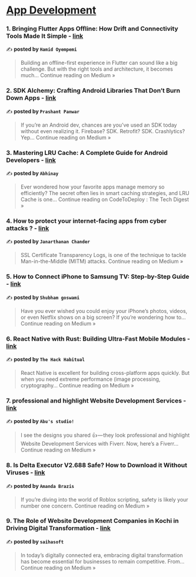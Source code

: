 
<h1><a href=https://medium.com/tag/mobile-app-development/recommended target="_blank" rel="noopener noreferrer">App Development</a></h1>
<h3>1. Bringing Flutter Apps Offline: How Drift and Connectivity Tools Made It Simple - <a href="https://medium.com/@oyempemia/bringing-flutter-apps-offline-how-drift-and-connectivity-tools-made-it-simple-2c6ebd1f3875?source=rss------mobile_app_development-5" target="_blank" rel="noopener noreferrer">link</a></h3>

✍️ **posted by `Hamid Oyempemi`**

<blockquote>Building an offline-first experience in Flutter can sound like a big challenge. But with the right tools and architecture, it becomes much…
Continue reading on Medium »</blockquote>

<h3>2. SDK Alchemy: Crafting Android Libraries That Don’t Burn Down Apps - <a href="https://medium.com/@prashant.panwar777/sdk-alchemy-crafting-android-libraries-that-dont-burn-down-apps-ea0f7ca8bd07?source=rss------mobile_app_development-5" target="_blank" rel="noopener noreferrer">link</a></h3>

✍️ **posted by `Prashant Panwar`**

<blockquote>If you’re an Android dev, chances are you’ve used an SDK today without even realizing it. Firebase? SDK. Retrofit? SDK. Crashlytics? Yep…
Continue reading on Medium »</blockquote>

<h3>3. Mastering LRU Cache: A Complete Guide for Android Developers - <a href="https://medium.com/codetodeploy/mastering-lru-cache-a-complete-guide-for-android-developers-7605257a1fe3?source=rss------mobile_app_development-5" target="_blank" rel="noopener noreferrer">link</a></h3>

✍️ **posted by `Abhinay`**

<blockquote>Ever wondered how your favorite apps manage memory so efficiently? The secret often lies in smart caching strategies, and LRU Cache is one…
Continue reading on CodeToDeploy : The Tech Digest »</blockquote>

<h3>4. How to protect your internet-facing apps from cyber attacks ? - <a href="https://medium.com/@janachander/how-to-protect-your-internet-facing-apps-from-cyber-attacks-d7aed8ab88a8?source=rss------mobile_app_development-5" target="_blank" rel="noopener noreferrer">link</a></h3>

✍️ **posted by `Janarthanan Chander`**

<blockquote>SSL Certificate Transparency Logs, is one of the technique to tackle Man-in-the-Middle (MITM) attacks.
Continue reading on Medium »</blockquote>

<h3>5. How to Connect iPhone to Samsung TV: Step-by-Step Guide - <a href="https://medium.com/@shubham59goswami/how-to-connect-iphone-to-samsung-tv-step-by-step-guide-49bda4ef73a3?source=rss------mobile_app_development-5" target="_blank" rel="noopener noreferrer">link</a></h3>

✍️ **posted by `Shubham goswami`**

<blockquote>Have you ever wished you could enjoy your iPhone’s photos, videos, or even Netflix shows on a big screen? If you’re wondering how to…
Continue reading on Medium »</blockquote>

<h3>6.  React Native with Rust: Building Ultra-Fast Mobile Modules - <a href="https://medium.com/@theHackHabitual/react-native-with-rust-building-ultra-fast-mobile-modules-e06b6f6c8081?source=rss------mobile_app_development-5" target="_blank" rel="noopener noreferrer">link</a></h3>

✍️ **posted by `The Hack Habitual`**

<blockquote>React Native is excellent for building cross-platform apps quickly. But when you need extreme performance (image processing, cryptography…
Continue reading on Medium »</blockquote>

<h3>7. professional and highlight Website Development Services - <a href="https://medium.com/@pervejmunshi6/professional-and-highlight-website-development-services-a28b124d1ca5?source=rss------mobile_app_development-5" target="_blank" rel="noopener noreferrer">link</a></h3>

✍️ **posted by `Abu's studio!`**

<blockquote>I see the designs you shared 👍 — they look professional and highlight Website Development Services with Fiverr. Now, here’s a Fiverr…
Continue reading on Medium »</blockquote>

<h3>8. Is Delta Executor V2.688 Safe? How to Download it Without Viruses - <a href="https://amandabrazis.medium.com/is-delta-executor-v2-688-safe-how-to-download-it-without-viruses-c44ea451a375?source=rss------mobile_app_development-5" target="_blank" rel="noopener noreferrer">link</a></h3>

✍️ **posted by `Amanda Brazis`**

<blockquote>If you’re diving into the world of Roblox scripting, safety is likely your number one concern.
Continue reading on Medium »</blockquote>

<h3>9. The Role of Website Development Companies in Kochi in Driving Digital Transformation - <a href="https://medium.com/@saihasoftseo/the-role-of-website-development-companies-in-kochi-in-driving-digital-transformation-f5d5e4f37647?source=rss------mobile_app_development-5" target="_blank" rel="noopener noreferrer">link</a></h3>

✍️ **posted by `saihasoft`**

<blockquote>In today’s digitally connected era, embracing digital transformation has become essential for businesses to remain competitive. From…
Continue reading on Medium »</blockquote>

